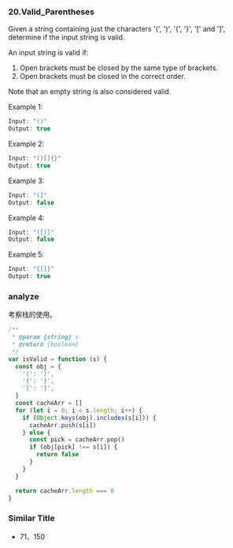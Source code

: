 ### 20.Valid_Parentheses

Given a string containing just the characters '(', ')', '{', '}', '[' and ']', determine if the input string is valid.

An input string is valid if:

1. Open brackets must be closed by the same type of brackets.
2. Open brackets must be closed in the correct order.

Note that an empty string is also considered valid.

Example 1:

```js
Input: "()"
Output: true
```

Example 2:

```js
Input: "()[]{}"
Output: true
```

Example 3:

```js
Input: "(]"
Output: false
```

Example 4:

```js
Input: "([)]"
Output: false
```

Example 5:

```js
Input: "{[]}"
Output: true
```

### analyze

考察栈的使用。

```js
/**
 * @param {string} s
 * @return {boolean}
 */
var isValid = function (s) {
  const obj = {
    '(': ')',
    '{': '}',
    '[': ']',
  }
  const cacheArr = []
  for (let i = 0; i < s.length; i++) {
    if (Object.keys(obj).includes(s[i])) {
      cacheArr.push(s[i])
    } else {
      const pick = cacheArr.pop()
      if (obj[pick] !== s[i]) {
        return false
      }
    }
  }

  return cacheArr.length === 0
}
```

### Similar Title

* 71、150